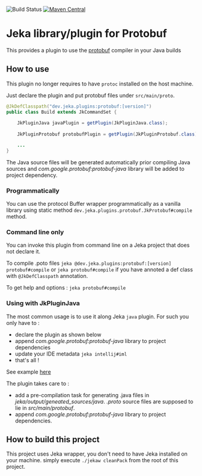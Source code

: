 ![Build Status](https://github.com/jerkar/protobuf-plugin/actions/workflows/push-master.yml/badge.svg)
[![Maven Central](https://maven-badges.herokuapp.com/maven-central/dev.jeka/protobuf-plugin/badge.svg)](https://maven-badges.herokuapp.com/maven-central/dev.jeka/protobuf-plugin) <br/>

# Jeka library/plugin for Protobuf

This provides a plugin to use the [protobuf](https://developers.google.com/protocol-buffers/) compiler in your Java builds

## How to use

This plugin no longer requires to have `protoc` installed on the host machine.

Just declare the plugin and put protobuf files under `src/main/proto`.  

```java
@JkDefClasspath("dev.jeka.plugins:protobuf:[version]")
public class Build extends JkCommandSet {
    
    JkPluginJava javaPlugin = getPlugin(JkPluginJava.class);
    
    JkPluginProtobuf protobufPlugin = getPlugin(JkPluginProtobuf.class);

    ...
}
```
The Java source files will be generated automatically prior compiling Java sources and 
 _com.google.protobuf:protobuf-java_ library will be added to project dependency. 

### Programmatically

You can use the protocol Buffer wrapper programmatically as a vanilla library using 
static method `dev.jeka.plugins.protobuf.JkProtobuf#compile` method. 

### Command line only

You can invoke this plugin from command line on a Jeka project that does not declare it.

To compile .poto files
`jeka @dev.jeka.plugins:protobuf:[version] protobuf#compile`
or `jeka protobuf#compile` if you have annoted a def class with `@JkDefClasspath` annotation.

To get help and options :
`jeka protobuf#compile`

### Using with JkPluginJava

The most common usage is to use it along Jeka `java` plugin. For such you only have to :

* declare the plugin as shown below
* append _com.google.protobuf:protobuf-java_ library to project dependencies
* update your IDE metadata `jeka intellij#iml`
* that's all !

See example [here](dev.jeka.plugins.protobuf-sample)

The plugin takes care to : 
* add a pre-compilation task for generating .java files in _jeka/output/geneated_sources/java_. _.proto_ source files are supposed to lie in _src/main/protobuf_.
* append _com.google.protobuf:protobuf-java_ library to project dependencies.


## How to build this project

This project uses Jeka wrapper, you don't need to have Jeka installed on your machine. simply execute `./jekaw cleanPack`
from the root of this project.




 






